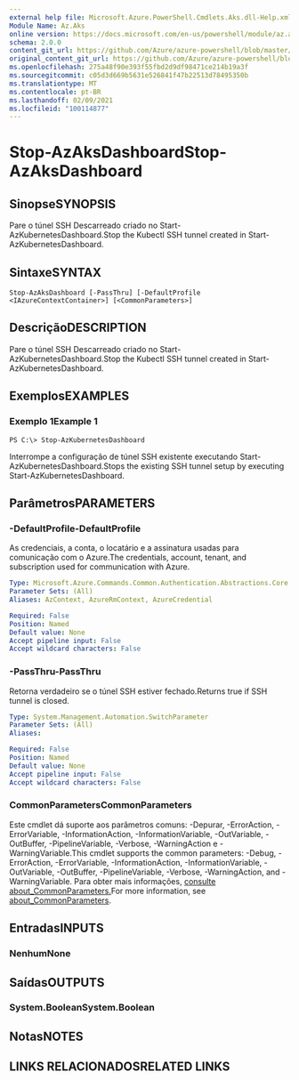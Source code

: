 ```yaml
---
external help file: Microsoft.Azure.PowerShell.Cmdlets.Aks.dll-Help.xml
Module Name: Az.Aks
online version: https://docs.microsoft.com/en-us/powershell/module/az.aks/stop-azaksdashboard
schema: 2.0.0
content_git_url: https://github.com/Azure/azure-powershell/blob/master/src/Aks/Aks/help/Stop-AzAksDashboard.md
original_content_git_url: https://github.com/Azure/azure-powershell/blob/master/src/Aks/Aks/help/Stop-AzAksDashboard.md
ms.openlocfilehash: 275a48f90e393f55fbd2d9df98471ce214b19a3f
ms.sourcegitcommit: c05d3d669b5631e526841f47b22513d78495350b
ms.translationtype: MT
ms.contentlocale: pt-BR
ms.lasthandoff: 02/09/2021
ms.locfileid: "100114877"
---
```

# <span data-ttu-id="c1b0d-101">Stop-AzAksDashboard</span><span class="sxs-lookup"><span data-stu-id="c1b0d-101">Stop-AzAksDashboard</span></span>

## <span data-ttu-id="c1b0d-102">Sinopse</span><span class="sxs-lookup"><span data-stu-id="c1b0d-102">SYNOPSIS</span></span>
<span data-ttu-id="c1b0d-103">Pare o túnel SSH Descarreado criado no Start-AzKubernetesDashboard.</span><span class="sxs-lookup"><span data-stu-id="c1b0d-103">Stop the Kubectl SSH tunnel created in Start-AzKubernetesDashboard.</span></span>

## <span data-ttu-id="c1b0d-104">Sintaxe</span><span class="sxs-lookup"><span data-stu-id="c1b0d-104">SYNTAX</span></span>

```
Stop-AzAksDashboard [-PassThru] [-DefaultProfile <IAzureContextContainer>] [<CommonParameters>]
```

## <span data-ttu-id="c1b0d-105">Descrição</span><span class="sxs-lookup"><span data-stu-id="c1b0d-105">DESCRIPTION</span></span>
<span data-ttu-id="c1b0d-106">Pare o túnel SSH Descarreado criado no Start-AzKubernetesDashboard.</span><span class="sxs-lookup"><span data-stu-id="c1b0d-106">Stop the Kubectl SSH tunnel created in Start-AzKubernetesDashboard.</span></span>

## <span data-ttu-id="c1b0d-107">Exemplos</span><span class="sxs-lookup"><span data-stu-id="c1b0d-107">EXAMPLES</span></span>

### <span data-ttu-id="c1b0d-108">Exemplo 1</span><span class="sxs-lookup"><span data-stu-id="c1b0d-108">Example 1</span></span>
```
PS C:\> Stop-AzKubernetesDashboard
```

<span data-ttu-id="c1b0d-109">Interrompe a configuração de túnel SSH existente executando Start-AzKubernetesDashboard.</span><span class="sxs-lookup"><span data-stu-id="c1b0d-109">Stops the existing SSH tunnel setup by executing Start-AzKubernetesDashboard.</span></span>

## <span data-ttu-id="c1b0d-110">Parâmetros</span><span class="sxs-lookup"><span data-stu-id="c1b0d-110">PARAMETERS</span></span>

### <span data-ttu-id="c1b0d-111">-DefaultProfile</span><span class="sxs-lookup"><span data-stu-id="c1b0d-111">-DefaultProfile</span></span>
<span data-ttu-id="c1b0d-112">As credenciais, a conta, o locatário e a assinatura usadas para comunicação com o Azure.</span><span class="sxs-lookup"><span data-stu-id="c1b0d-112">The credentials, account, tenant, and subscription used for communication with Azure.</span></span>

```yaml
Type: Microsoft.Azure.Commands.Common.Authentication.Abstractions.Core.IAzureContextContainer
Parameter Sets: (All)
Aliases: AzContext, AzureRmContext, AzureCredential

Required: False
Position: Named
Default value: None
Accept pipeline input: False
Accept wildcard characters: False
```

### <span data-ttu-id="c1b0d-113">-PassThru</span><span class="sxs-lookup"><span data-stu-id="c1b0d-113">-PassThru</span></span>
<span data-ttu-id="c1b0d-114">Retorna verdadeiro se o túnel SSH estiver fechado.</span><span class="sxs-lookup"><span data-stu-id="c1b0d-114">Returns true if SSH tunnel is closed.</span></span>

```yaml
Type: System.Management.Automation.SwitchParameter
Parameter Sets: (All)
Aliases:

Required: False
Position: Named
Default value: None
Accept pipeline input: False
Accept wildcard characters: False
```

### <span data-ttu-id="c1b0d-115">CommonParameters</span><span class="sxs-lookup"><span data-stu-id="c1b0d-115">CommonParameters</span></span>
<span data-ttu-id="c1b0d-116">Este cmdlet dá suporte aos parâmetros comuns: -Depurar, -ErrorAction, -ErrorVariable, -InformationAction, -InformationVariable, -OutVariable, -OutBuffer, -PipelineVariable, -Verbose, -WarningAction e -WarningVariable.</span><span class="sxs-lookup"><span data-stu-id="c1b0d-116">This cmdlet supports the common parameters: -Debug, -ErrorAction, -ErrorVariable, -InformationAction, -InformationVariable, -OutVariable, -OutBuffer, -PipelineVariable, -Verbose, -WarningAction, and -WarningVariable.</span></span> <span data-ttu-id="c1b0d-117">Para obter mais informações, [consulte about_CommonParameters.](http://go.microsoft.com/fwlink/?LinkID=113216)</span><span class="sxs-lookup"><span data-stu-id="c1b0d-117">For more information, see [about_CommonParameters](http://go.microsoft.com/fwlink/?LinkID=113216).</span></span>

## <span data-ttu-id="c1b0d-118">Entradas</span><span class="sxs-lookup"><span data-stu-id="c1b0d-118">INPUTS</span></span>

### <span data-ttu-id="c1b0d-119">Nenhum</span><span class="sxs-lookup"><span data-stu-id="c1b0d-119">None</span></span>

## <span data-ttu-id="c1b0d-120">Saídas</span><span class="sxs-lookup"><span data-stu-id="c1b0d-120">OUTPUTS</span></span>

### <span data-ttu-id="c1b0d-121">System.Boolean</span><span class="sxs-lookup"><span data-stu-id="c1b0d-121">System.Boolean</span></span>

## <span data-ttu-id="c1b0d-122">Notas</span><span class="sxs-lookup"><span data-stu-id="c1b0d-122">NOTES</span></span>

## <span data-ttu-id="c1b0d-123">LINKS RELACIONADOS</span><span class="sxs-lookup"><span data-stu-id="c1b0d-123">RELATED LINKS</span></span>
